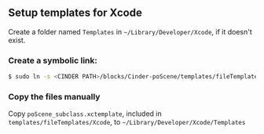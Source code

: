 ## Setup templates for Xcode

Create a folder named ```Templates``` in ```~/Library/Developer/Xcode```, if it doesn't exist.

### Create a symbolic link:

```bash
$ sudo ln -s <CINDER PATH>/blocks/Cinder-poScene/templates/fileTemplates/Xcode/poScene_subclass.xctemplate ~/Library/Developer/Xcode/Templates/poScene_subclass.xctemplate 
```

### Copy the files manually

Copy ```poScene_subclass.xctemplate```, included in ```templates/fileTemplates/Xcode```, to ```~/Library/Developer/Xcode/Templates```